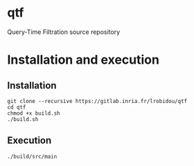 # qtf

Query-Time Filtration source repository

# Installation and execution
## Installation
```
git clone --recursive https://gitlab.inria.fr/lrobidou/qtf
cd qtf
chmod +x build.sh
./build.sh
```
## Execution
```
./build/src/main
```



